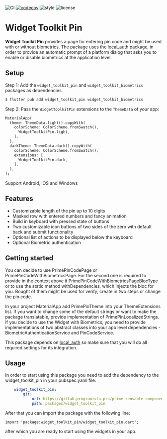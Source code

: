 ![CI][ci_badge_lnk] [![codecov][codecov_badge_lnk]][codecov_branch_lnk] ![style][code_style_lnk] ![license][license_lnk]

# Widget Toolkit Pin

**Widget Toolkit Pin** provides a page for entering pin code and might be used with or without biometrics.
The package uses the [local_auth](https://pub.dev/packages/local_auth) package, in order to provide an automatic prompt of a platform dialog that asks you to enable or disable biometrics at the application level.

## Setup

Step 1: Add the `widget_toolkit_pin`  and `widget_toolkit_biometrics` packages as dependencies.
```bash  
$ flutter pub add widget_toolkit_pin widget_toolkit_biometrics  
```

Step 2: Pass the `WidgetToolkitPin` extensions to the `ThemeData` of your app:
```dart
MaterialApp(  
  theme: ThemeData.light().copyWith(  
    colorScheme: ColorScheme.fromSwatch(),
      WidgetToolkitPin.light,  
    ],  
  ),  
  darkTheme: ThemeData.dark().copyWith(  
    colorScheme: ColorScheme.fromSwatch(),  
    extensions: [
      WidgetToolkitPin.dark,
    ],
  ),  
); 
```  

Support Android, iOS and Windows

## Features

 - Customizable length of the pin up to 10 digits
 - Masked row with entered numbers and fancy animation
 - Build in keyboard with pressed state of buttons
 - Two customizable icon buttons of two sides of the zero with default back and submit functionality
 - Optional list of actions to be displayed below the keyboard
 - Optional Biometric authentication

## Getting started

You can decide to use PrimePinCodePage or PrimePinCodeWithBiometricsPage. For the second one is 
required to provide in the context above it PrimePinCodeWithBiometricsPageBlocType or to use 
the static method withDependencies, which injects the bloc for you. Bought of them might be used for 
verify, create in two steps or change the pin code.

In your project MaterialApp add PrimePinTheme into your ThemeExtensions list. If you want to change some of the default strings 
or want to make the package translatable, provide implementation of PrimePinLocalizedStrings. If you decide to use the Widget with Biometrics,
you need to provide implementations of two abstract classes into your app level dependencies - BiometricAuthenticationService and PinCodeService.

This package depends on  [local_auth](https://pub.dev/packages/local_auth) so make sure that you will do all required settings for its integration.

## Usage
In order to start using this package you need to add the dependency to the widget_toolkit_pin in your pubspec.yaml file:
```yaml 
	widget_toolkit_pin:
    	git:
  			url: https://gitlab.programista.pro/prime-reusable-components/flutter
      		path: packages/widget_toolkit_pin
```

After that you can import the package with the following line:

	import 'package:widget_toolkit_pin/widget_toolkit_pin.dart';

after which you are ready to start using the widgets in your app.

[ci_badge_lnk]: https://github.com/Prime-Holding/widget_toolkit/workflows/CI/badge.svg
[codecov_badge_lnk]: https://codecov.io/gh/Prime-Holding/widget_toolkit/packages/widget_toolkit/branch/master/graph/badge.svg
[codecov_branch_lnk]: https://codecov.io/gh/Prime-Holding/widget_toolkit/packages/widget_toolkit_biometrics/branch/master
[code_style_lnk]: https://img.shields.io/badge/style-effective_dart-40c4ff.svg
[license_lnk]: https://img.shields.io/badge/license-MIT-purple.svg